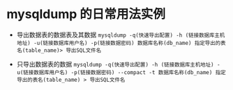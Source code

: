 # mysqldump 的日常用法实例

- 导出数据表的数据表及其数据
`mysqldump -q(快速导出配置) -h (链接数据库主机地址) -u(链接数据库用户名) -p(链接数据密码) 数据库名称(db_name) 指定导出的表名(table_name)> 导出SQL文件名`

- 只导出数据表的数据
`mysqldump -q(快速导出配置) -h (链接数据库主机地址) -u(链接数据库用户名) -p(链接数据密码) --compact -t 数据库名称(db_name) 指定导出的表名(table_name) > 导出SQL文件名`